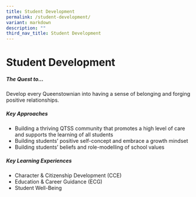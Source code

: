 ```yaml
---
title: Student Development
permalink: /student-development/
variant: markdown
description: ""
third_nav_title: Student Development
---
```

Student Development
===============================


##### **The Quest to...**

Develop every Queenstownian into having a sense of belonging and forging positive relationships.


##### **Key Approaches**

<ul>
	<li>Building a thriving QTSS community that promotes a high level of care and supports the learning of all students
	</li><li>Building students’ positive self-concept and embrace a growth mindset
  </li><li>Building students’ beliefs and role-modelling of school values
      
</li></ul>

	
##### **Key Learning Experiences**
	
<ul>	
<li>Character &amp; Citizenship Development (CCE)<br>
</li><li>Education &amp; Career Guidance (ECG) <br>
</li><li> Student Well-Being
<ul></ul></li></ul>